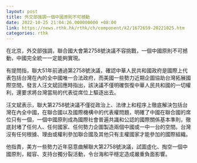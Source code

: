 ```yaml
---
layout: post
title: 外交部強調一個中國原則不可撼動
date: 2022-10-25 21:04:26.000000000 +08:00
link: https://news.rthk.hk/rthk/ch/component/k2/1672659-20221025.htm
categories: rthk
---
```


在北京，外交部強調，聯合國大會第2758號決議不容挑戰，一個中國原則不可撼動，中國完全統一一定能夠實現。

有提問指，聯大51年前通過第2758號決議，確認中華人民共和國政府是國際上代表包括台灣在內的全中國唯一合法政府，而美國一些勢力近期企圖協助台灣拓展國際空間，發言人汪文斌回應時指出，該決議不僅明確恢復中華人民共和國的一切權利，還要求將台灣當局的代表從席位上驅逐出去。

汪文斌表示，聯大第2758號決議不僅從政治上、法律上和程序上徹底解決包括台灣在內全中國，在聯合國以及國際機構中的代表權問題，明確了中國在聯合國的席位只有一個，一個中國原則成為國際社會普遍共識和公認的國際關係基本準則，徹底封堵了任何人、任何國家、任何勢力企圖製造兩個中國或一中一台的空間。台灣沒有任何根據、理由或權利參加聯合國及其他只有主權國家才能參加的國際組織。

他指責，美方一些勢力近年惡意曲解聯大第2758號決議，試圖虛化、掏空一個中國原則，縱容、支持台獨分裂活動，令台海和平穩定造成嚴重負面影響。
